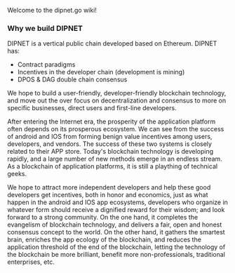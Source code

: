Welcome to the dipnet.go wiki!
### Why we build DIPNET

DIPNET is a vertical public chain developed based on Ethereum. DIPNET has:  
- Contract paradigms  
- Incentives in the developer chain (development is mining)  
- DPOS & DAG double chain consensus  

We hope to build a user-friendly, developer-friendly blockchain technology, and move out the over focus on decentralization and consensus to more on specific businesses, direct users and first-line developers.

After entering the Internet era, the prosperity of the application platform often depends on its prosperous ecosystem. We can see from the success of android and IOS from forming benign value incentives among users, developers, and vendors. The success of these two systems is closely related to their APP store. Today's blockchain technology is developing rapidly, and a large number of new methods emerge in an endless stream. As a blockchain of application platforms, it is still a plaything of technical geeks.

We hope to attract more independent developers and help these good developers get incentives, both in honor and economics, just as what happen in the android and IOS app ecosystems, developers who organize in whatever form should receive a dignified reward for their wisdom; and look forward to a strong community. On the one hand, it completes the evangelism of blockchain technology, and delivers a fair, open and honest consensus concept to the world. On the other hand, it gathers the smartest brain, enriches the app ecology of the blockchain, and reduces the application threshold of the end of the blockchain, letting the technology of the blockchain be more brilliant, benefit more non-professionals, traditional enterprises, etc.

